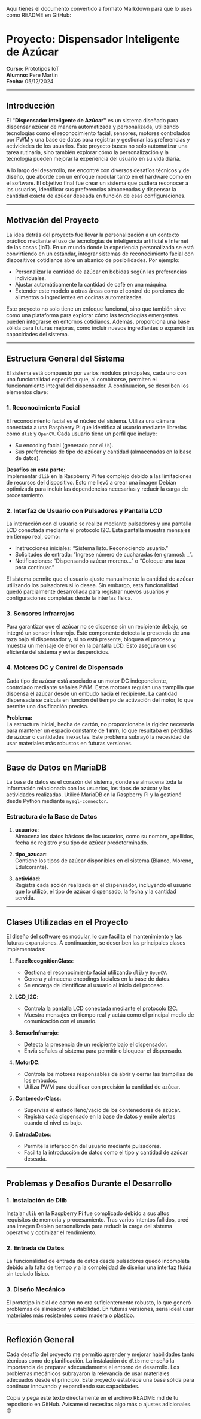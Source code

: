 Aquí tienes el documento convertido a formato Markdown para que lo uses como README en GitHub:

# Proyecto: Dispensador Inteligente de Azúcar

**Curso:** Prototipos IoT  
**Alumno:** Pere Martin  
**Fecha:** 05/12/2024  

---

## Introducción

El **"Dispensador Inteligente de Azúcar"** es un sistema diseñado para dispensar azúcar de manera automatizada y personalizada, utilizando tecnologías como el reconocimiento facial, sensores, motores controlados por PWM y una base de datos para registrar y gestionar las preferencias y actividades de los usuarios. Este proyecto busca no solo automatizar una tarea rutinaria, sino también explorar cómo la personalización y la tecnología pueden mejorar la experiencia del usuario en su vida diaria.

A lo largo del desarrollo, me encontré con diversos desafíos técnicos y de diseño, que abordé con un enfoque modular tanto en el hardware como en el software. El objetivo final fue crear un sistema que pudiera reconocer a los usuarios, identificar sus preferencias almacenadas y dispensar la cantidad exacta de azúcar deseada en función de esas configuraciones.

---

## Motivación del Proyecto

La idea detrás del proyecto fue llevar la personalización a un contexto práctico mediante el uso de tecnologías de inteligencia artificial e Internet de las cosas (IoT). En un mundo donde la experiencia personalizada se está convirtiendo en un estándar, integrar sistemas de reconocimiento facial con dispositivos cotidianos abre un abanico de posibilidades. Por ejemplo:

- Personalizar la cantidad de azúcar en bebidas según las preferencias individuales.
- Ajustar automáticamente la cantidad de café en una máquina.
- Extender este modelo a otras áreas como el control de porciones de alimentos o ingredientes en cocinas automatizadas.

Este proyecto no solo tiene un enfoque funcional, sino que también sirve como una plataforma para explorar cómo las tecnologías emergentes pueden integrarse en entornos cotidianos. Además, proporciona una base sólida para futuras mejoras, como incluir nuevos ingredientes o expandir las capacidades del sistema.

---

## Estructura General del Sistema

El sistema está compuesto por varios módulos principales, cada uno con una funcionalidad específica que, al combinarse, permiten el funcionamiento integral del dispensador. A continuación, se describen los elementos clave:

### 1. Reconocimiento Facial

El reconocimiento facial es el núcleo del sistema. Utiliza una cámara conectada a una Raspberry Pi que identifica al usuario mediante librerías como `dlib` y `OpenCV`. Cada usuario tiene un perfil que incluye:

- Su encoding facial (generado por `dlib`).
- Sus preferencias de tipo de azúcar y cantidad (almacenadas en la base de datos).

**Desafíos en esta parte:**  
Implementar `dlib` en la Raspberry Pi fue complejo debido a las limitaciones de recursos del dispositivo. Esto me llevó a crear una imagen Debian optimizada para incluir las dependencias necesarias y reducir la carga de procesamiento.

### 2. Interfaz de Usuario con Pulsadores y Pantalla LCD

La interacción con el usuario se realiza mediante pulsadores y una pantalla LCD conectada mediante el protocolo I2C. Esta pantalla muestra mensajes en tiempo real, como:

- Instrucciones iniciales: “Sistema listo. Reconociendo usuario.”
- Solicitudes de entrada: “Ingrese número de cucharadas (en gramos): _”.
- Notificaciones: “Dispensando azúcar moreno…” o “Coloque una taza para continuar.”

El sistema permite que el usuario ajuste manualmente la cantidad de azúcar utilizando los pulsadores si lo desea. Sin embargo, esta funcionalidad quedó parcialmente desarrollada para registrar nuevos usuarios y configuraciones completas desde la interfaz física.

### 3. Sensores Infrarrojos

Para garantizar que el azúcar no se dispense sin un recipiente debajo, se integró un sensor infrarrojo. Este componente detecta la presencia de una taza bajo el dispensador y, si no está presente, bloquea el proceso y muestra un mensaje de error en la pantalla LCD. Esto asegura un uso eficiente del sistema y evita desperdicios.

### 4. Motores DC y Control de Dispensado

Cada tipo de azúcar está asociado a un motor DC independiente, controlado mediante señales PWM. Estos motores regulan una trampilla que dispensa el azúcar desde un embudo hacia el recipiente. La cantidad dispensada se calcula en función del tiempo de activación del motor, lo que permite una dosificación precisa.

**Problema:**  
La estructura inicial, hecha de cartón, no proporcionaba la rigidez necesaria para mantener un espacio constante de **1 mm**, lo que resultaba en pérdidas de azúcar o cantidades inexactas. Este problema subrayó la necesidad de usar materiales más robustos en futuras versiones.

---

## Base de Datos en MariaDB

La base de datos es el corazón del sistema, donde se almacena toda la información relacionada con los usuarios, los tipos de azúcar y las actividades realizadas. Utilicé MariaDB en la Raspberry Pi y la gestioné desde Python mediante `mysql-connector`.

### Estructura de la Base de Datos

1. **usuarios**:  
   Almacena los datos básicos de los usuarios, como su nombre, apellidos, fecha de registro y su tipo de azúcar predeterminado.

2. **tipo_azucar**:  
   Contiene los tipos de azúcar disponibles en el sistema (Blanco, Moreno, Edulcorante).

3. **actividad**:  
   Registra cada acción realizada en el dispensador, incluyendo el usuario que lo utilizó, el tipo de azúcar dispensado, la fecha y la cantidad servida.

---

## Clases Utilizadas en el Proyecto

El diseño del software es modular, lo que facilita el mantenimiento y las futuras expansiones. A continuación, se describen las principales clases implementadas:

1. **FaceRecognitionClass**:
   - Gestiona el reconocimiento facial utilizando `dlib` y `OpenCV`.
   - Genera y almacena encodings faciales en la base de datos.
   - Se encarga de identificar al usuario al inicio del proceso.

2. **LCD_I2C**:
   - Controla la pantalla LCD conectada mediante el protocolo I2C.
   - Muestra mensajes en tiempo real y actúa como el principal medio de comunicación con el usuario.

3. **SensorInfrarrojo**:
   - Detecta la presencia de un recipiente bajo el dispensador.
   - Envía señales al sistema para permitir o bloquear el dispensado.

4. **MotorDC**:
   - Controla los motores responsables de abrir y cerrar las trampillas de los embudos.
   - Utiliza PWM para dosificar con precisión la cantidad de azúcar.

5. **ContenedorClass**:
   - Supervisa el estado lleno/vacío de los contenedores de azúcar.
   - Registra cada dispensado en la base de datos y emite alertas cuando el nivel es bajo.

6. **EntradaDatos**:
   - Permite la interacción del usuario mediante pulsadores.
   - Facilita la introducción de datos como el tipo y cantidad de azúcar deseada.

---

## Problemas y Desafíos Durante el Desarrollo

### 1. Instalación de Dlib

Instalar `dlib` en la Raspberry Pi fue complicado debido a sus altos requisitos de memoria y procesamiento. Tras varios intentos fallidos, creé una imagen Debian personalizada para reducir la carga del sistema operativo y optimizar el rendimiento.

### 2. Entrada de Datos

La funcionalidad de entrada de datos desde pulsadores quedó incompleta debido a la falta de tiempo y a la complejidad de diseñar una interfaz fluida sin teclado físico.

### 3. Diseño Mecánico

El prototipo inicial de cartón no era suficientemente robusto, lo que generó problemas de alineación y estabilidad. En futuras versiones, sería ideal usar materiales más resistentes como madera o plástico.

---

## Reflexión General

Cada desafío del proyecto me permitió aprender y mejorar habilidades tanto técnicas como de planificación. La instalación de `dlib` me enseñó la importancia de preparar adecuadamente el entorno de desarrollo. Los problemas mecánicos subrayaron la relevancia de usar materiales adecuados desde el principio. Este proyecto establece una base sólida para continuar innovando y expandiendo sus capacidades.

Copia y pega este texto directamente en el archivo README.md de tu repositorio en GitHub. Avísame si necesitas algo más o ajustes adicionales. 😊
